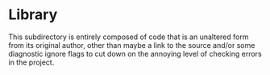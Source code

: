 # Library 

This subdirectory is entirely composed of code that is an unaltered form from its original author, other than maybe a link to the source and/or some diagnostic ignore flags to cut down on the annoying level of checking errors in the project. 